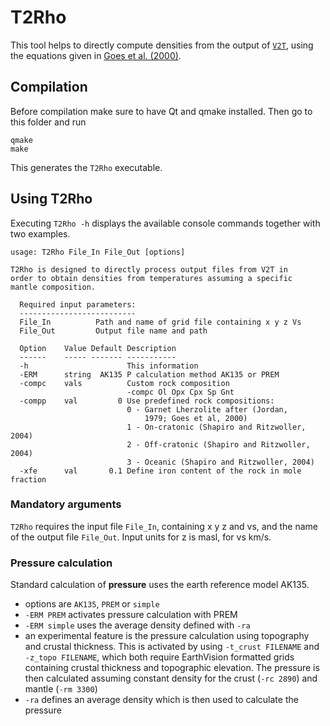 # T2Rho

This tool helps to directly compute densities from the output of [`V2T`](./V2T.md), using the equations given in [Goes et al. (2000)](https://doi.org/10.1029/1999JB900300).

## Compilation

Before compilation make sure to have Qt and qmake installed. Then go to this folder and run

```
qmake
make
```

This generates the `T2Rho` executable.

## Using T2Rho

Executing `T2Rho -h` displays the available console commands together with two examples.

```
usage: T2Rho File_In File_Out [options]

T2Rho is designed to directly process output files from V2T in
order to obtain densities from temperatures assuming a specific
mantle composition.

  Required input parameters:
  --------------------------
  File_In          Path and name of grid file containing x y z Vs
  File_Out         Output file name and path

  Option    Value Default Description
  ------    ----- ------- -----------
  -h                      This information
  -ERM      string  AK135 P calculation method AK135 or PREM
  -compc    vals          Custom rock composition
                          -compc Ol Opx Cpx Sp Gnt
  -compp    val         0 Use predefined rock compositions:
                          0 - Garnet Lherzolite after (Jordan,
                              1979; Goes et al, 2000)
                          1 - On-cratonic (Shapiro and Ritzwoller, 2004)
                          2 - Off-cratonic (Shapiro and Ritzwoller, 2004)
                          3 - Oceanic (Shapiro and Ritzwoller, 2004)
  -xfe      val       0.1 Define iron content of the rock in mole fraction
```

### Mandatory arguments

`T2Rho` requires the input file `File_In`, containing x y z and vs, and the name of the output file `File_Out`. Input units for z is masl, for vs km/s.

### Pressure calculation

Standard calculation of **pressure** uses the earth reference model AK135.
- options are `AK135`, `PREM` or `simple`
- `-ERM PREM` activates pressure calculation with PREM
- `-ERM simple` uses the average density defined with `-ra`
- an experimental feature is the pressure calculation using topography and crustal thickness. This is activated by using `-t_crust FILENAME` and `-z_topo FILENAME`, which both require EarthVision formatted grids containing crustal thickness and topographic elevation. The pressure is then calculated assuming constant density for the crust (`-rc 2890`) and mantle (`-rm 3300`)
- `-ra` defines an average density which is then used to calculate the pressure
